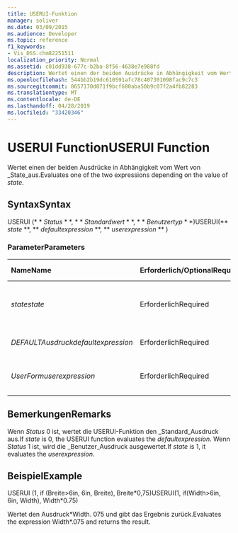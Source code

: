 ```yaml
---
title: USERUI-Funktion
manager: soliver
ms.date: 03/09/2015
ms.audience: Developer
ms.topic: reference
f1_keywords:
- Vis_DSS.chm82251511
localization_priority: Normal
ms.assetid: c01dd938-677c-b2ba-8f56-4638e7e988fd
description: Wertet einen der beiden Ausdrücke in Abhängigkeit vom Wert von State aus.
ms.openlocfilehash: 544bb2b19dc610591afc78c407301098fac9c7c3
ms.sourcegitcommit: 8657170d071f9bcf680aba50b9c07f2a4fb82283
ms.translationtype: MT
ms.contentlocale: de-DE
ms.lasthandoff: 04/28/2019
ms.locfileid: "33420346"
---
```

# <a name="userui-function"></a><span data-ttu-id="6abd4-103">USERUI Function</span><span class="sxs-lookup"><span data-stu-id="6abd4-103">USERUI Function</span></span>

<span data-ttu-id="6abd4-104">Wertet einen der beiden Ausdrücke in Abhängigkeit vom Wert von _State_aus.</span><span class="sxs-lookup"><span data-stu-id="6abd4-104">Evaluates one of the two expressions depending on the value of  _state_.</span></span>
  
## <a name="syntax"></a><span data-ttu-id="6abd4-105">Syntax</span><span class="sxs-lookup"><span data-stu-id="6abd4-105">Syntax</span></span>

<span data-ttu-id="6abd4-106">USERUI (\* \* *Status* \* \*, \* \* *Standardwert* \* \*, \* \* *Benutzertyp* \* \*)</span><span class="sxs-lookup"><span data-stu-id="6abd4-106">USERUI(\*\* *state* \*\*, \*\* *defaultexpression* \*\*, \*\* *userexpression* \*\* )</span></span> 
  
### <a name="parameters"></a><span data-ttu-id="6abd4-107">Parameter</span><span class="sxs-lookup"><span data-stu-id="6abd4-107">Parameters</span></span>

|<span data-ttu-id="6abd4-108">**Name**</span><span class="sxs-lookup"><span data-stu-id="6abd4-108">**Name**</span></span>|<span data-ttu-id="6abd4-109">**Erforderlich/Optional**</span><span class="sxs-lookup"><span data-stu-id="6abd4-109">**Required/Optional**</span></span>|<span data-ttu-id="6abd4-110">**Datentyp**</span><span class="sxs-lookup"><span data-stu-id="6abd4-110">**Data Type**</span></span>|<span data-ttu-id="6abd4-111">**Beschreibung**</span><span class="sxs-lookup"><span data-stu-id="6abd4-111">**Description**</span></span>|
|:-----|:-----|:-----|:-----|
| <span data-ttu-id="6abd4-112">_state_</span><span class="sxs-lookup"><span data-stu-id="6abd4-112">_state_</span></span> <br/> |<span data-ttu-id="6abd4-113">Erforderlich</span><span class="sxs-lookup"><span data-stu-id="6abd4-113">Required</span></span>  <br/> |<span data-ttu-id="6abd4-114">**Boolean**</span><span class="sxs-lookup"><span data-stu-id="6abd4-114">**Boolean**</span></span> <br/> |<span data-ttu-id="6abd4-115">Bestimmt, welcher Ausdruck ausgewertet werden soll.</span><span class="sxs-lookup"><span data-stu-id="6abd4-115">Determines which expression to evaluate.</span></span>  <br/> |
| <span data-ttu-id="6abd4-116">_DEFAULTAusdruck_</span><span class="sxs-lookup"><span data-stu-id="6abd4-116">_defaultexpression_</span></span> <br/> |<span data-ttu-id="6abd4-117">Erforderlich</span><span class="sxs-lookup"><span data-stu-id="6abd4-117">Required</span></span>  <br/> |<span data-ttu-id="6abd4-118">**String**</span><span class="sxs-lookup"><span data-stu-id="6abd4-118">**String**</span></span> <br/> |<span data-ttu-id="6abd4-119">Der Standardausdruck.</span><span class="sxs-lookup"><span data-stu-id="6abd4-119">The default expression.</span></span>  <br/> |
| <span data-ttu-id="6abd4-120">_UserForm_</span><span class="sxs-lookup"><span data-stu-id="6abd4-120">_userexpression_</span></span> <br/> |<span data-ttu-id="6abd4-121">Erforderlich</span><span class="sxs-lookup"><span data-stu-id="6abd4-121">Required</span></span>  <br/> |<span data-ttu-id="6abd4-122">**String**</span><span class="sxs-lookup"><span data-stu-id="6abd4-122">**String**</span></span> <br/> |<span data-ttu-id="6abd4-123">Ein vom Benutzer bereitgestellter Ausdruck.</span><span class="sxs-lookup"><span data-stu-id="6abd4-123">An expression supplied by the user.</span></span>  <br/> |
   
## <a name="remarks"></a><span data-ttu-id="6abd4-124">Bemerkungen</span><span class="sxs-lookup"><span data-stu-id="6abd4-124">Remarks</span></span>

<span data-ttu-id="6abd4-125">Wenn _Status_ 0 ist, wertet die USERUI-Funktion den _Standard_Ausdruck aus.</span><span class="sxs-lookup"><span data-stu-id="6abd4-125">If  _state_ is 0, the USERUI function evaluates the  _defaultexpression_.</span></span> <span data-ttu-id="6abd4-126">Wenn _Status_ 1 ist, wird die _Benutzer_Ausdruck ausgewertet.</span><span class="sxs-lookup"><span data-stu-id="6abd4-126">If  _state_ is 1, it evaluates the  _userexpression_.</span></span>
  
## <a name="example"></a><span data-ttu-id="6abd4-127">Beispiel</span><span class="sxs-lookup"><span data-stu-id="6abd4-127">Example</span></span>

<span data-ttu-id="6abd4-128">USERUI (1, if (Breite\>6in, 6in, Breite), Breite\*0,75)</span><span class="sxs-lookup"><span data-stu-id="6abd4-128">USERUI(1, if(Width\>6in, 6in, Width), Width\*0.75)</span></span> 
  
<span data-ttu-id="6abd4-129">Wertet den Ausdruck\*Width. 075 und gibt das Ergebnis zurück.</span><span class="sxs-lookup"><span data-stu-id="6abd4-129">Evaluates the expression Width\*.075 and returns the result.</span></span> 
  

